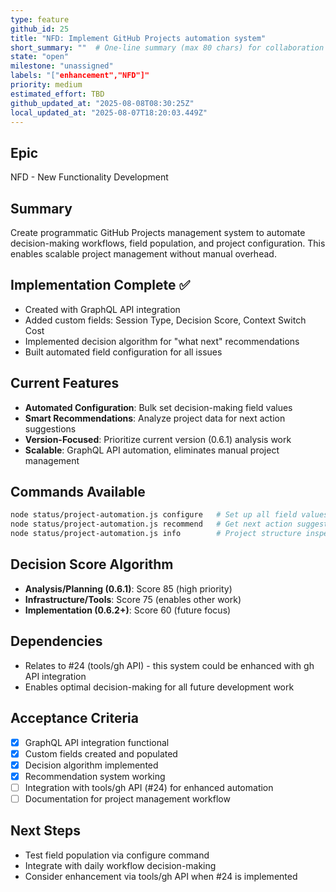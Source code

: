 ```yaml
---
type: feature
github_id: 25
title: "NFD: Implement GitHub Projects automation system"
short_summary: ""  # One-line summary (max 80 chars) for collaboration lists
state: "open"
milestone: "unassigned"
labels: "["enhancement","NFD"]"
priority: medium
estimated_effort: TBD
github_updated_at: "2025-08-08T08:30:25Z"
local_updated_at: "2025-08-07T18:20:03.449Z"
---
```


## Epic
NFD - New Functionality Development

## Summary
Create programmatic GitHub Projects management system to automate decision-making workflows, field population, and project configuration. This enables scalable project management without manual overhead.

## Implementation Complete ✅
- Created  with GraphQL API integration
- Added custom fields: Session Type, Decision Score, Context Switch Cost
- Implemented decision algorithm for "what next" recommendations
- Built automated field configuration for all issues

## Current Features
- **Automated Configuration**: Bulk set decision-making field values
- **Smart Recommendations**: Analyze project data for next action suggestions  
- **Version-Focused**: Prioritize current version (0.6.1) analysis work
- **Scalable**: GraphQL API automation, eliminates manual project management

## Commands Available
```bash
node status/project-automation.js configure   # Set up all field values
node status/project-automation.js recommend   # Get next action suggestions  
node status/project-automation.js info        # Project structure inspection
```

## Decision Score Algorithm
- **Analysis/Planning (0.6.1)**: Score 85 (high priority)
- **Infrastructure/Tools**: Score 75 (enables other work)  
- **Implementation (0.6.2+)**: Score 60 (future focus)

## Dependencies
- Relates to #24 (tools/gh API) - this system could be enhanced with gh API integration
- Enables optimal decision-making for all future development work

## Acceptance Criteria
- [x] GraphQL API integration functional
- [x] Custom fields created and populated
- [x] Decision algorithm implemented
- [x] Recommendation system working
- [ ] Integration with tools/gh API (#24) for enhanced automation
- [ ] Documentation for project management workflow

## Next Steps
- Test field population via configure command
- Integrate with daily workflow decision-making
- Consider enhancement via tools/gh API when #24 is implemented
